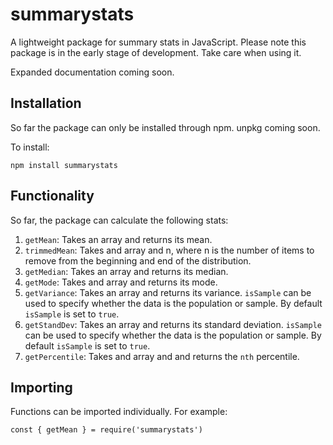 # summarystats

A lightweight package for summary stats in JavaScript. Please note this package is in the early stage of development. Take care when using it.

Expanded documentation coming soon.

## Installation

So far the package can only be installed through npm. unpkg coming soon.

To install:

`npm install summarystats`

## Functionality

So far, the package can calculate the following stats:

1. `getMean`: Takes an array and returns its mean.
2. `trimmedMean`: Takes and array and n, where n is the number of items to remove from the beginning and end of the distribution.
3. `getMedian`: Takes an array and returns its median.
4. `getMode`: Takes and array and returns its mode.
5. `getVariance`: Takes an array and returns its variance. `isSample` can be used to specify whether the data is the population or sample. By default `isSample` is set to `true`.
6. `getStandDev`: Takes an array and returns its standard deviation. `isSample` can be used to specify whether the data is the population or sample. By default `isSample` is set to `true`.
7. `getPercentile`: Takes and array and and returns the `nth` percentile.

## Importing

Functions can be imported individually. For example:

`const { getMean } = require('summarystats')`
